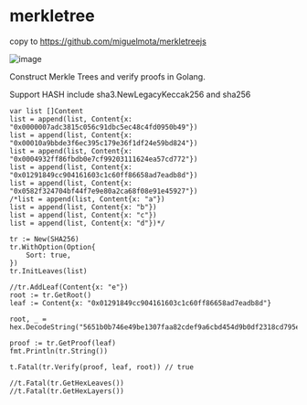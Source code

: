 # merkletree
copy to https://github.com/miguelmota/merkletreejs

![image](https://user-images.githubusercontent.com/107161865/176990550-48f76182-e2b3-4519-996e-26078e176c23.png)


Construct Merkle Trees and verify proofs in Golang.

Support HASH include  sha3.NewLegacyKeccak256 and  sha256   

	var list []Content
	list = append(list, Content{x: "0x0000007adc3815c056c91dbc5ec48c4fd0950b49"})
	list = append(list, Content{x: "0x00010a9bbde3f6ec395c179e36f1df24e59bd824"})
	list = append(list, Content{x: "0x0004932ff86fbdb0e7cf99203111624ea57cd772"})
	list = append(list, Content{x: "0x01291849cc904161603c1c60ff86658ad7eadb8d"})
	list = append(list, Content{x: "0x0582f324704bf44f7e9e80a2ca68f08e91e45927"})
	/*list = append(list, Content{x: "a"})
	list = append(list, Content{x: "b"})
	list = append(list, Content{x: "c"})
	list = append(list, Content{x: "d"})*/

	tr := New(SHA256)
	tr.WithOption(Option{
		Sort: true,
	})
	tr.InitLeaves(list)

	//tr.AddLeaf(Content{x: "e"})
	root := tr.GetRoot()
	leaf := Content{x: "0x01291849cc904161603c1c60ff86658ad7eadb8d"}

	root, _ = hex.DecodeString("5651b0b746e49be1307faa82cdef9a6cbd454d9b0df2318cd795e8adb877c594")

	proof := tr.GetProof(leaf)
	fmt.Println(tr.String())

	t.Fatal(tr.Verify(proof, leaf, root)) // true

	//t.Fatal(tr.GetHexLeaves())
	//t.Fatal(tr.GetHexLayers())
